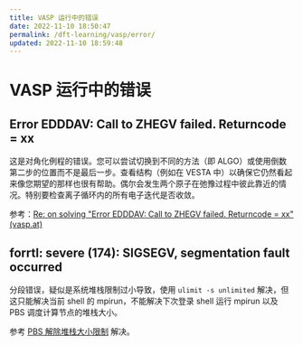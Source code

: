 ```yaml
---
title: VASP 运行中的错误
date: 2022-11-10 18:50:47
permalink: /dft-learning/vasp/error/
updated: 2022-11-10 18:59:48
---
```


# VASP 运行中的错误

## Error EDDDAV: Call to ZHEGV failed. Returncode = xx

这是对角化例程的错误。您可以尝试切换到不同的方法（即 ALGO）或使用倒数第二步的位置而不是最后一步。查看结构（例如在 VESTA 中）以确保它仍然看起来像您期望的那样也很有帮助。偶尔会发生两个原子在弛豫过程中彼此靠近的情况。特别要检查离子循环内的所有电子迭代是否收敛。

参考：[Re: on solving "Error EDDDAV: Call to ZHEGV failed. Returncode = xx" (vasp.at)](https://www.vasp.at/forum/viewtopic.php?t=10409#p19031)

## forrtl: severe (174): SIGSEGV, segmentation fault occurred

分段错误，疑似是系统堆栈限制过小导致，使用 `ulimit -s unlimited` 解决，但这只能解决当前 shell 的 mpirun，不能解决下次登录 shell 运行 mpirun 以及 PBS 调度计算节点的堆栈大小。

参考 [PBS 解除堆栈大小限制](../../03.Linux/PBS#解除堆栈大小限制) 解决。
